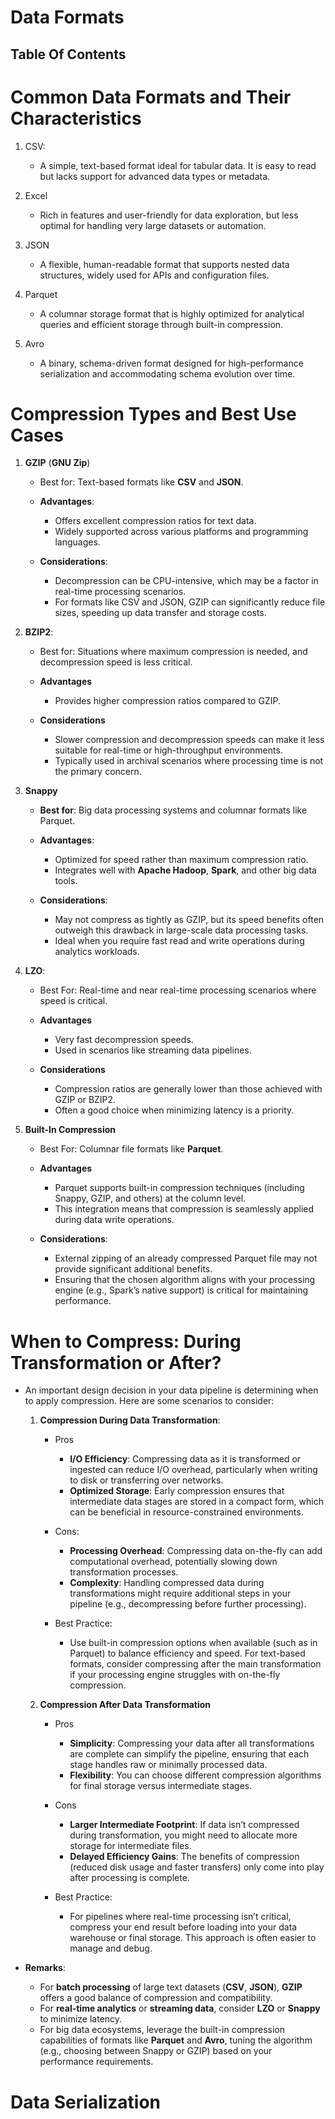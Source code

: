 # Data Formats

## Table Of Contents

# Common Data Formats and Their Characteristics

1. CSV:

   - A simple, text-based format ideal for tabular data. It is easy to read but lacks support for advanced data types or metadata.

2. Excel

   - Rich in features and user-friendly for data exploration, but less optimal for handling very large datasets or automation.

3. JSON

   - A flexible, human-readable format that supports nested data structures, widely used for APIs and configuration files.

4. Parquet

   - A columnar storage format that is highly optimized for analytical queries and efficient storage through built-in compression.

5. Avro
   - A binary, schema-driven format designed for high-performance serialization and accommodating schema evolution over time.

# Compression Types and Best Use Cases

1. **GZIP** (**GNU Zip**)

   - Best for: Text-based formats like **CSV** and **JSON**.
   - **Advantages**:

     - Offers excellent compression ratios for text data.
     - Widely supported across various platforms and programming languages.

   - **Considerations**:
     - Decompression can be CPU-intensive, which may be a factor in real-time processing scenarios.
     - For formats like CSV and JSON, GZIP can significantly reduce file sizes, speeding up data transfer and storage costs.

2. **BZIP2**:

   - Best for: Situations where maximum compression is needed, and decompression speed is less critical.
   - **Advantages**

     - Provides higher compression ratios compared to GZIP.

   - **Considerations**
     - Slower compression and decompression speeds can make it less suitable for real-time or high-throughput environments.
     - Typically used in archival scenarios where processing time is not the primary concern.

3. **Snappy**

   - **Best for**: Big data processing systems and columnar formats like Parquet.
   - **Advantages**:

     - Optimized for speed rather than maximum compression ratio.
     - Integrates well with **Apache Hadoop**, **Spark**, and other big data tools.

   - **Considerations**:
     - May not compress as tightly as GZIP, but its speed benefits often outweigh this drawback in large-scale data processing tasks.
     - Ideal when you require fast read and write operations during analytics workloads.

4. **LZO**:

   - Best For: Real-time and near real-time processing scenarios where speed is critical.
   - **Advantages**

     - Very fast decompression speeds.
     - Used in scenarios like streaming data pipelines.

   - **Considerations**
     - Compression ratios are generally lower than those achieved with GZIP or BZIP2.
     - Often a good choice when minimizing latency is a priority.

5. **Built-In Compression**

   - Best For: Columnar file formats like **Parquet**.
   - **Advantages**

     - Parquet supports built-in compression techniques (including Snappy, GZIP, and others) at the column level.
     - This integration means that compression is seamlessly applied during data write operations.

   - **Considerations**:
     - External zipping of an already compressed Parquet file may not provide significant additional benefits.
     - Ensuring that the chosen algorithm aligns with your processing engine (e.g., Spark’s native support) is critical for maintaining performance.

# When to Compress: During Transformation or After?

- An important design decision in your data pipeline is determining when to apply compression. Here are some scenarios to consider:

  1. **Compression During Data Transformation**:

     - Pros

       - **I/O Efficiency**: Compressing data as it is transformed or ingested can reduce I/O overhead, particularly when writing to disk or transferring over networks.
       - **Optimized Storage**: Early compression ensures that intermediate data stages are stored in a compact form, which can be beneficial in resource-constrained environments.

     - Cons:

       - **Processing Overhead**: Compressing data on-the-fly can add computational overhead, potentially slowing down transformation processes.
       - **Complexity**: Handling compressed data during transformations might require additional steps in your pipeline (e.g., decompressing before further processing).

     - Best Practice:
       - Use built-in compression options when available (such as in Parquet) to balance efficiency and speed. For text-based formats, consider compressing after the main transformation if your processing engine struggles with on-the-fly compression.

  2. **Compression After Data Transformation**

     - Pros

       - **Simplicity**: Compressing your data after all transformations are complete can simplify the pipeline, ensuring that each stage handles raw or minimally processed data.
       - **Flexibility**: You can choose different compression algorithms for final storage versus intermediate stages.

     - Cons

       - **Larger Intermediate Footprint**: If data isn’t compressed during transformation, you might need to allocate more storage for intermediate files.
       - **Delayed Efficiency Gains**: The benefits of compression (reduced disk usage and faster transfers) only come into play after processing is complete.

     - Best Practice:
       - For pipelines where real-time processing isn’t critical, compress your end result before loading into your data warehouse or final storage. This approach is often easier to manage and debug.

- **Remarks**:
  - For **batch processing** of large text datasets (**CSV**, **JSON**), **GZIP** offers a good balance of compression and compatibility.
  - For **real-time analytics** or **streaming data**, consider **LZO** or **Snappy** to minimize latency.
  - For big data ecosystems, leverage the built-in compression capabilities of formats like **Parquet** and **Avro**, tuning the algorithm (e.g., choosing between Snappy or GZIP) based on your performance requirements.

# Data Serialization
